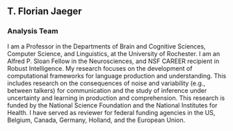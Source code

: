 ## **T. Florian Jaeger**

### Analysis Team

I am a Professor in the Departments of Brain and Cognitive Sciences, Computer Science, and Linguistics, at the University of Rochester. I am an Alfred P. Sloan Fellow in the Neurosciences, and NSF CAREER recipient in Robust Intelligence. My research focuses on the development of computational frameworks for language production and understanding. This includes research on the consequences of noise and variability (e.g., between talkers) for communication and the study of inference under uncertainty and learning in production and comprehension. This research is funded by the National Science Foundation and the National Institutes for Health. I have served as reviewer for federal funding agencies in the US, Belgium, Canada, Germany, Holland, and the European Union.
